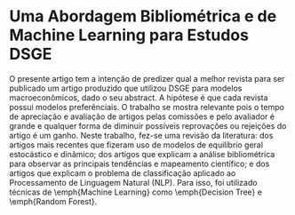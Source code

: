 # Uma Abordagem Bibliométrica e de Machine Learning para Estudos DSGE
O presente artigo tem a intenção de predizer qual a melhor revista para ser publicado um artigo produzido que utilizou DSGE para modelos macroeconômicos, dado o seu abstract.  A hipótese é que cada revista possui modelos preferênciais. O trabalho se mostra relevante pois o tempo de apreciação e avaliação de artigos pelas comissões e pelo avaliador é grande e qualquer forma de diminuir possíveis reprovações ou rejeições do artigo é um ganho. Neste trabalho, fez-se uma revisão da literatura: dos artigos mais recentes que fizeram uso de modelos de equilíbrio geral estocástico e dinâmico; dos artigos que explicam a análise bibliométrica para observar as principais tendências e mapeamento científico; e dos artigos que explicam o problema de classificação aplicado ao Processamento de Linguagem Natural (NLP). Para isso, foi utilizado técnicas de \emph{Machine Learning} como \emph{Decision Tree} e \emph{Random Forest}.
